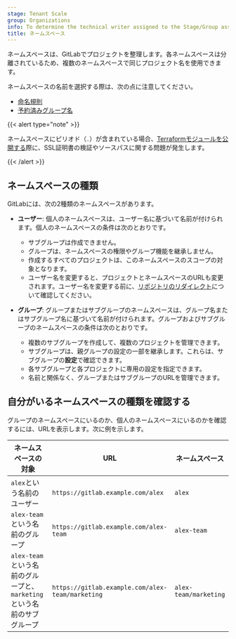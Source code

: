```yaml
---
stage: Tenant Scale
group: Organizations
info: To determine the technical writer assigned to the Stage/Group associated with this page, see https://handbook.gitlab.com/handbook/product/ux/technical-writing/#assignments
title: ネームスペース
---
```


ネームスペースは、GitLabでプロジェクトを整理します。各ネームスペースは分離されているため、複数のネームスペースで同じプロジェクト名を使用できます。

ネームスペースの名前を選択する際は、次の点に注意してください。

- [命名規則](../reserved_names.md#rules-for-usernames-project-and-group-names-and-slugs)
- [予約済みグループ名](../reserved_names.md#reserved-group-names)

{{< alert type="note" >}}

ネームスペースにピリオド（`.`）が含まれている場合、[Terraformモジュールを公開する](../packages/terraform_module_registry/_index.md#publish-a-terraform-module)際に、SSL証明書の検証やソースパスに関する問題が発生します。

{{< /alert >}}

## ネームスペースの種類

GitLabには、次の2種類のネームスペースがあります。

- **ユーザー**: 個人のネームスペースは、ユーザー名に基づいて名前が付けられます。個人のネームスペースの条件は次のとおりです。
  - サブグループは作成できません。
  - グループは、ネームスペースの権限やグループ機能を継承しません。
  - 作成するすべてのプロジェクトは、このネームスペースのスコープの対象となります。
  - ユーザー名を変更すると、プロジェクトとネームスペースのURLも変更されます。ユーザー名を変更する前に、[リポジトリのリダイレクト](../project/repository/_index.md#repository-path-changes)について確認してください。

- **グループ**: グループまたはサブグループのネームスペースは、グループ名またはサブグループ名に基づいて名前が付けられます。グループおよびサブグループのネームスペースの条件は次のとおりです。
  - 複数のサブグループを作成して、複数のプロジェクトを管理できます。
  - サブグループは、親グループの設定の一部を継承します。これらは、サブグループの**設定**で確認できます。
  - 各サブグループと各プロジェクトに専用の設定を指定できます。
  - 名前と関係なく、グループまたはサブグループのURLを管理できます。

## 自分がいるネームスペースの種類を確認する

グループのネームスペースにいるのか、個人のネームスペースにいるのかを確認するには、URLを表示します。次に例を示します。

| ネームスペースの対象 | URL | ネームスペース |
| ------------- | --- | --------- |
| `alex`という名前のユーザー | `https://gitlab.example.com/alex` | `alex` |
| `alex-team`という名前のグループ | `https://gitlab.example.com/alex-team` | `alex-team` |
| `alex-team`という名前のグループと、`marketing`という名前のサブグループ |  `https://gitlab.example.com/alex-team/marketing` | `alex-team/marketing` |
